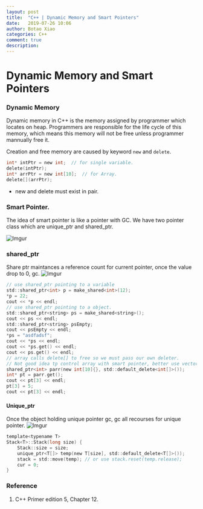 ```yaml
---
layout: post
title:  "C++ | Dynamic Memory and Smart Pointers"
date:   2019-07-26 10:06
author: Botao Xiao
categories: C++
comment: true
description: 
---
```


# Dynamic Memory and Smart Pointers

### Dynamic Memory
Dynamic memory in C++ is the memory assigned by programmer which locates on heap. Programmers are responsible for the life cycle of this memory, which means this memory will not be free unless programmer mannually free it.

Creation and free memory are caused by keyword ```new``` and ```delete```.
```objectivec
int* intPtr = new int;  // for single variable.
delete(intPtr);
int* arrPtr = new int[10];  // for Array.
delete[](arrPtr);
```
    
* new and delete must exist in pair.
    
### Smart Pointer.
The idea of smart pointer is like a pointer with GC. We have two pointer class which are unique_ptr and shared_ptr.

![Imgur](https://i.imgur.com/NkwH8Ar.png)

### shared_ptr
Share ptr maintances a reference count for current pointer, once the value drop to 0, gc.
![Imgur](https://i.imgur.com/o3adB5J.png)
```objectivec
// use shared_ptr pointing to a variable
std::shared_ptr<int> p = make_shared<int>(12);
*p = 22;
cout << *p << endl;
// use shared_ptr pointing to a object.
std::shared_ptr<string> ps = make_shared<string>();
cout << ps << endl;
std::shared_ptr<string> psEmpty;
cout << psEmpty << endl;
*ps = "asdfadsf";
cout << *ps << endl;
cout << *ps.get() << endl;
cout << ps.get() << endl;
// array calls delete[] to free so we must pass our own deleter.
// Not good idea tp control array with smart pointer, better use vector.
shared_ptr<int> parr(new int[10]{}, std::default_delete<int[]>());
int* pt = parr.get();
cout << pt[3] << endl;
pt[3] = 5;
cout << pt[3] << endl;
```

#### Unique_ptr
Once the object holding unique pointer gc, gc all recourses for unique pointer. 
![Imgur](https://i.imgur.com/OsBLlx5.png)

```objectivec
template<typename T>
Stack<T>::Stack(long size) {
    Stack::size = size;
    unique_ptr<T[]> temp(new T[size], std::default_delete<T[]>());
    stack = std::move(temp); // or use stack.reset(temp.release);
    cur = 0;
}
```
    
### Reference
1. C++ Primer edition 5, Chapter 12.
